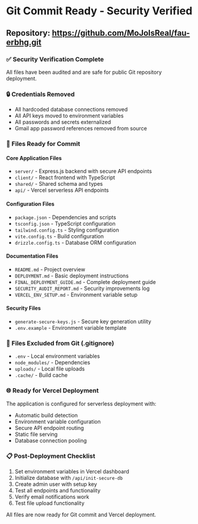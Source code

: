 # Git Commit Ready - Security Verified

## Repository: https://github.com/MoJoIsReal/fau-erbhg.git

### ✅ Security Verification Complete
All files have been audited and are safe for public Git repository deployment.

### 🔒 Credentials Removed
- All hardcoded database connections removed
- All API keys moved to environment variables
- All passwords and secrets externalized
- Gmail app password references removed from source

### 📁 Files Ready for Commit

#### Core Application Files
- `server/` - Express.js backend with secure API endpoints
- `client/` - React frontend with TypeScript
- `shared/` - Shared schema and types
- `api/` - Vercel serverless API endpoints

#### Configuration Files
- `package.json` - Dependencies and scripts
- `tsconfig.json` - TypeScript configuration
- `tailwind.config.ts` - Styling configuration
- `vite.config.ts` - Build configuration
- `drizzle.config.ts` - Database ORM configuration

#### Documentation Files
- `README.md` - Project overview
- `DEPLOYMENT.md` - Basic deployment instructions
- `FINAL_DEPLOYMENT_GUIDE.md` - Complete deployment guide
- `SECURITY_AUDIT_REPORT.md` - Security improvements log
- `VERCEL_ENV_SETUP.md` - Environment variable setup

#### Security Files
- `generate-secure-keys.js` - Secure key generation utility
- `.env.example` - Environment variable template

### 🚫 Files Excluded from Git (.gitignore)
- `.env` - Local environment variables
- `node_modules/` - Dependencies
- `uploads/` - Local file uploads
- `.cache/` - Build cache

### 🌐 Ready for Vercel Deployment
The application is configured for serverless deployment with:
- Automatic build detection
- Environment variable configuration
- Secure API endpoint routing
- Static file serving
- Database connection pooling

### 📋 Post-Deployment Checklist
1. Set environment variables in Vercel dashboard
2. Initialize database with `/api/init-secure-db`
3. Create admin user with setup key
4. Test all endpoints and functionality
5. Verify email notifications work
6. Test file upload functionality

All files are now ready for Git commit and Vercel deployment.